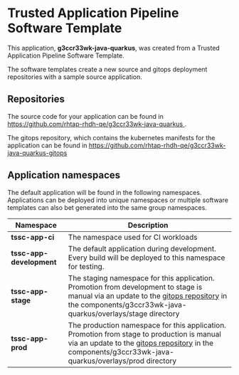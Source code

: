 # Trusted Application Pipeline Software Template

This application, **g3ccr33wk-java-quarkus**, was created from a Trusted Application Pipeline Software Template.

The software templates create a new source and gitops deployment repositories with a sample source application. 

## Repositories

The source code for your application can be found in [https://github.com/rhtap-rhdh-qe/g3ccr33wk-java-quarkus ](https://github.com/rhtap-rhdh-qe/g3ccr33wk-java-quarkus ).
 
The gitops repository, which contains the kubernetes manifests for the application can be found in 
[https://github.com/rhtap-rhdh-qe/g3ccr33wk-java-quarkus-gitops ](https://github.com/rhtap-rhdh-qe/g3ccr33wk-java-quarkus-gitops ) 

## Application namespaces 

The default application will be found in the following namespaces. Applications can be deployed into unique namespaces or multiple software templates can also bet generated into the same group namespaces.  

|  Namespace   |  Description   |  
| -------- | -------- |
| **tssc-app-ci** | The namespace used for CI workloads |
| **tssc-app-development** | The default application during development. Every build will be deployed to this namespace for testing. |
| **tssc-app-stage** | The staging namespace for this application. Promotion from development to stage is manual via an update to the [gitops repository](https://github.com/rhtap-rhdh-qe/g3ccr33wk-java-quarkus-gitops ) in the components/g3ccr33wk-java-quarkus/overlays/stage directory |
| **tssc-app-prod** | The production namespace for this application. Promotion from stage to production is manual via an update to the [gitops repository](https://github.com/rhtap-rhdh-qe/g3ccr33wk-java-quarkus-gitops ) in the components/g3ccr33wk-java-quarkus/overlays/prod directory |